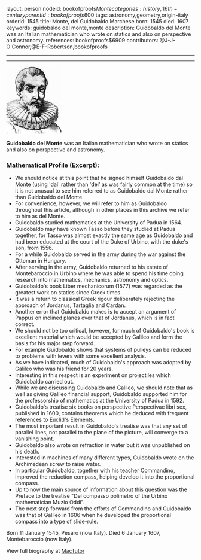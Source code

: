 layout: person
nodeid: bookofproofs$Monte
categories: history,16th-century
parentid: bookofproofs$600
tags: astronomy,geometry,origin-italy
orderid: 1545
title: Monte, del Guidobaldo Marchese
born: 1545
died: 1607
keywords: guidobaldo del monte,monte
description: Guidobaldo del Monte was an Italian mathematician who wrote on statics and also on perspective and astronomy.
references: bookofproofs$6909
contributors: @J-J-O'Connor,@E-F-Robertson,bookofproofs

---



---

![Monte.jpg](https://github.com/bookofproofs/bookofproofs.github.io/blob/main/_sources/_assets/images/portraits/Monte.jpg?raw=true)

**Guidobaldo del Monte** was an Italian mathematician who wrote on statics and also on perspective and astronomy.

### Mathematical Profile (Excerpt):
* We should notice at this point that he signed himself Guidobaldo dal Monte (using 'dal' rather than 'del' as was fairly common at the time) so it is not unusual to see him referred to as Guidobaldo dal Monte rather than Guidobaldo del Monte.
* For convenience, however, we will refer to him as Guidobaldo throughout this article, although in other places in this archive we refer to him as del Monte.
* Guidobaldo studied mathematics at the University of Padua in 1564.
* Guidobaldo may have known Tasso before they studied at Padua together, for Tasso was almost exactly the same age as Guidobaldo and had been educated at the court of the Duke of Urbino, with the duke's son, from 1556.
* For a while Guidobaldo served in the army during the war against the Ottoman in Hungary.
* After serving in the army, Guidobaldo returned to his estate of Montebaroccio in Urbino where he was able to spend his time doing research into mathematics, mechanics, astronomy and optics.
* Guidobaldo's book Liber mechanicorum (1577) was regarded as the greatest work on statics since Greek times.
* It was a return to classical Greek rigour deliberately rejecting the approach of Jordanus, Tartaglia and Cardan.
* Another error that Guidobaldo makes is to accept an argument of Pappus on inclined planes over that of Jordanus, which is in fact correct.
* We should not be too critical, however, for much of Guidobaldo's book is excellent material which would be accepted by Galileo and form the basis for his major step forward.
* For example Guidobaldo shows that systems of pulleys can be reduced to problems with levers with some excellent analysis.
* As we have indicated, much of Guidobaldo's approach was adopted by Galileo who was his friend for 20 years.
* Interesting in this respect is an experiment on projectiles which Guidobaldo carried out.
* While we are discussing Guidobaldo and Galileo, we should note that as well as giving Galileo financial support, Guidobaldo supported him for the professorship of mathematics at the University of Padua in 1592.
* Guidobaldo's treatise six books on perspective Perspectivae libri sex, published in 1600, contains theorems which he deduced with frequent references to Euclid's Elements.
* The most important result in Guidobaldo's treatise was that any set of parallel lines, not parallel to the plane of the picture, will converge to a vanishing point.
* Guidobaldo also wrote on refraction in water but it was unpublished on his death.
* Interested in machines of many different types, Guidobaldo wrote on the Archimedean screw to raise water.
* In particular Guidobaldo, together with his teacher Commandino, improved the reduction compass, helping develop it into the proportional compass.
* Up to now the main source of information about this question was the Preface to the treatise "Del compasso polimetro of the Urbino mathematician Muzio Oddi".
* The next step forward from the efforts of Commandino and Guidobaldo was that of Galileo in 1606 when he developed the proportional compass into a type of slide-rule.

Born 11 January 1545, Pesaro (now Italy). Died 6 January 1607, Montebaroccio (now Italy).

View full biography at [MacTutor](https://mathshistory.st-andrews.ac.uk/Biographies/Monte/)

